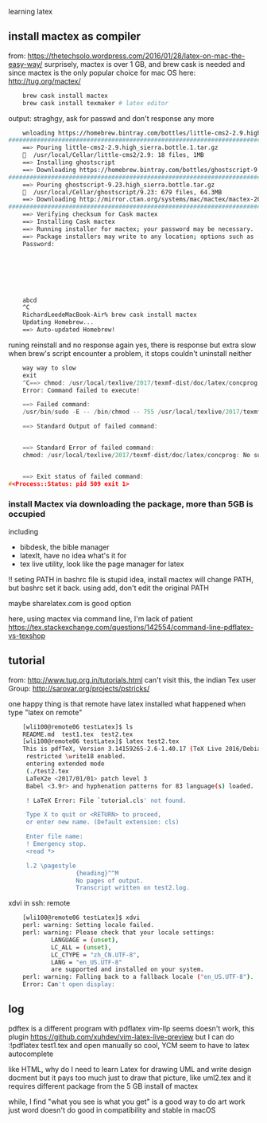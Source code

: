 learning latex

## install mactex as compiler
from: https://thetechsolo.wordpress.com/2016/01/28/latex-on-mac-the-easy-way/
surprisely, mactex is over 1 GB, and brew cask is needed
and since mactex is the only popular choice for mac OS
here: http://tug.org/mactex/
```bash
    brew cask install mactex
    brew cask install texmaker # latex editor
```
output: straghgy, ask for passwd and don't response any more
```bash
    wnloading https://homebrew.bintray.com/bottles/little-cms2-2.9.high_sierra.bottle.1.tar.gz
######################################################################## 100.0%
    ==> Pouring little-cms2-2.9.high_sierra.bottle.1.tar.gz
    🍺  /usr/local/Cellar/little-cms2/2.9: 18 files, 1MB
    ==> Installing ghostscript
    ==> Downloading https://homebrew.bintray.com/bottles/ghostscript-9.23.high_sierra.bottle.tar.gz
######################################################################## 100.0%
    ==> Pouring ghostscript-9.23.high_sierra.bottle.tar.gz
    🍺  /usr/local/Cellar/ghostscript/9.23: 679 files, 64.3MB
    ==> Downloading http://mirror.ctan.org/systems/mac/mactex/mactex-20170524.pkg
######################################################################## 100.0%
    ==> Verifying checksum for Cask mactex
    ==> Installing Cask mactex
    ==> Running installer for mactex; your password may be necessary.
    ==> Package installers may write to any location; options such as --appdir are ignored.
    Password:







    abcd
    ^C
    RichardLeedeMacBook-Air% brew cask install mactex
    Updating Homebrew...
    ==> Auto-updated Homebrew!
```
runing reinstall and no response again
yes, there is response but extra slow
when brew's script encounter a problem, it stops
couldn't uninstall neither
```cpp
    way way to slow
    exit
    ^C==> chmod: /usr/local/texlive/2017/texmf-dist/doc/latex/concprog: No such file or directory
    Error: Command failed to execute!

    ==> Failed command:
    /usr/bin/sudo -E -- /bin/chmod -- 755 /usr/local/texlive/2017/texmf-dist/doc/latex/concprog

    ==> Standard Output of failed command:


    ==> Standard Error of failed command:
    chmod: /usr/local/texlive/2017/texmf-dist/doc/latex/concprog: No such file or directory


    ==> Exit status of failed command:
#<Process::Status: pid 509 exit 1>
```

### install Mactex via downloading the package, more than 5GB is occupied
including
 - bibdesk, the bible manager
 - latexIt, have no idea what's it for
 - tex live utility, look like the page manager for latex

!! seting PATH in bashrc file is stupid idea, install mactex will change PATH, but
bashrc set it back. using add, don't edit the original PATH

maybe sharelatex.com is good option

here, using mactex via command line, I'm lack of patient
https://tex.stackexchange.com/questions/142554/command-line-pdflatex-vs-texshop

## tutorial
from: http://www.tug.org.in/tutorials.html
can't visit this, the indian Tex user Group: http://sarovar.org/projects/pstricks/

one happy thing is that remote have latex installed
what happened when type "latex on remote"
```bash
    [wli100@remote06 testLatex]$ ls
    README.md  test1.tex  test2.tex
    [wli100@remote06 testLatex]$ latex test2.tex
    This is pdfTeX, Version 3.14159265-2.6-1.40.17 (TeX Live 2016/Debian) (preloaded format=latex)
     restricted \write18 enabled.
     entering extended mode
     (./test2.tex
     LaTeX2e <2017/01/01> patch level 3
     Babel <3.9r> and hyphenation patterns for 83 language(s) loaded.

     ! LaTeX Error: File `tutorial.cls' not found.

     Type X to quit or <RETURN> to proceed,
     or enter new name. (Default extension: cls)

     Enter file name:
     ! Emergency stop.
     <read *>

     l.2 \pagestyle
                   {heading}^^M
                   No pages of output.
                   Transcript written on test2.log.
```

xdvi in ssh: remote
```bash
    [wli100@remote06 testLatex]$ xdvi
    perl: warning: Setting locale failed.
    perl: warning: Please check that your locale settings:
            LANGUAGE = (unset),
            LC_ALL = (unset),
            LC_CTYPE = "zh_CN.UTF-8",
            LANG = "en_US.UTF-8"
            are supported and installed on your system.
    perl: warning: Falling back to a fallback locale ("en_US.UTF-8").
    Error: Can't open display:
```

## log
pdftex is a different program with pdflatex
vim-llp seems doesn't work, this plugin
https://github.com/xuhdev/vim-latex-live-preview
but I can do
:!pdflatex test1.tex
and open manually
so cool, YCM seem to have to latex autocomplete

like HTML, why do I need to learn Latex
for drawing UML and write design docment
but it pays too much just to draw that picture, like uml2.tex
and it requires different package from the 5 GB install of mactex

while, I find "what you see is what you get" is a good way to do art work
just word doesn't do good in compatibility and stable in macOS
